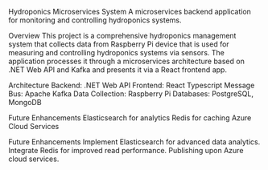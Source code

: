 Hydroponics Microservices System
A microservices backend application for monitoring and controlling hydroponics systems.

Overview
This project is a comprehensive hydroponics management system that collects data from Raspberry Pi device that is used for measuring and controlling hydroponics systems via sensors.
The application processes it through a microservices architecture based on .NET Web API and Kafka and presents it via a React frontend app.

Architecture
Backend: .NET Web API
Frontend: React Typescript
Message Bus: Apache Kafka
Data Collection: Raspberry Pi
Databases: PostgreSQL, MongoDB

Future Enhancements
Elasticsearch for analytics
Redis for caching
Azure Cloud Services

Future Enhancements
Implement Elasticsearch for advanced data analytics.
Integrate Redis for improved read performance.
Publishing upon Azure cloud services.
